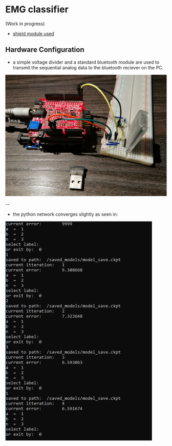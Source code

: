 # EMG classifier

(Work in progress)

* [shield module used](https://www.olimex.com/Products/Duino/Shields/SHIELD-EKG-EMG/open-source-hardware)


## Hardware Configuration

  * a simple voltage divider and a standard bluetooth module are used to transmit the sequential analog data to the bluetooth reciever on the PC.
  
  ![hardware config](/doc/model.jpg)

--

 - the python network converges slightly as seen in:

![small convergence](/doc/few_itterations.jpg)
